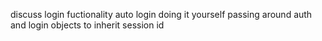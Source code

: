 discuss login fuctionality
    auto login
    doing it yourself
    passing around auth and login objects to inherit session id